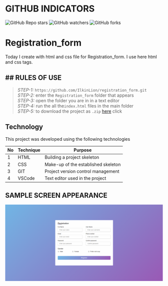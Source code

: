 # GITHUB INDICATORS

![GitHub Repo stars](https://img.shields.io/github/stars/IlkinLion/registration_form?style=for-the-badge)
![GitHub watchers](https://img.shields.io/github/watchers/IlkinLion/registration_form?style=for-the-badge)
![GitHub forks](https://img.shields.io/github/forks/IlkinLion/registration_form?style=for-the-badge)

  # Registration_form

Today I create with html and css file for Registration_form. I use here html and css tags. 
## ## RULES OF USE

> *STEP-1:* `https://github.com/IlkinLion/registration_form.git` <br/>
> *STEP-2:*  enter the `Registration_form` folder that appears <br/>
> *STEP-3:*  open the folder you are in in a text editor <br/>
> *STEP-4:*  run the  all the`index.html` files in the main folder <br/>
> *STEP-5:*  to download the project as `.zip`  [here](https://github.com/IlkinLion/registration_form/archive/refs/heads/master.zip) click <br/>


## Technology

This project was developed using the following technologies

| No | Technique | Purpose |
| - | ---------- | --------------------- |
| 1 | HTML | Building a project skeleton |
| 2 | CSS |  Make-up of the established skeleton |
| 3 | GIT |  Project version control management |
| 4 | VSCode | Text editor used in the project |


## SAMPLE SCREEN APPEARANCE

![There was a screenshot here](./screen1.PNG)
